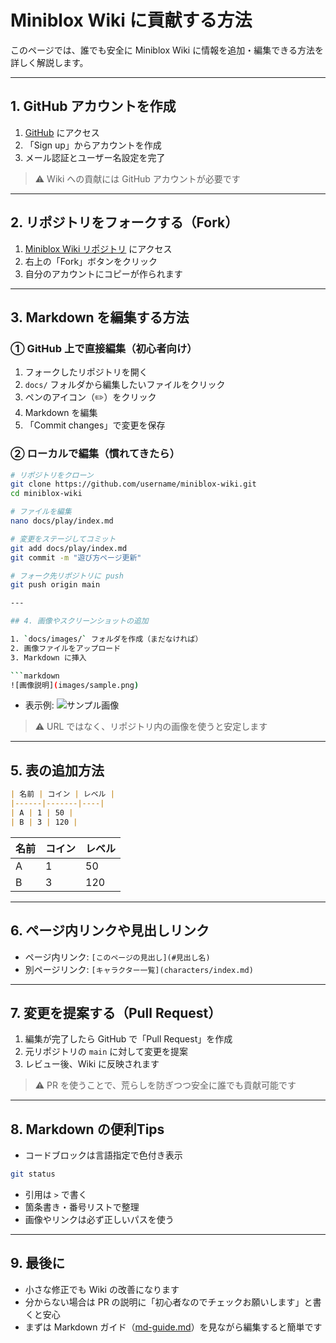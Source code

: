 # Miniblox Wiki に貢献する方法

このページでは、誰でも安全に Miniblox Wiki に情報を追加・編集できる方法を詳しく解説します。

---

## 1. GitHub アカウントを作成

1. [GitHub](https://github.com/) にアクセス
2. 「Sign up」からアカウントを作成
3. メール認証とユーザー名設定を完了

> ⚠️ Wiki への貢献には GitHub アカウントが必要です

---

## 2. リポジトリをフォークする（Fork）

1. [Miniblox Wiki リポジトリ](https://github.com/username/miniblox-wiki) にアクセス
2. 右上の「Fork」ボタンをクリック
3. 自分のアカウントにコピーが作られます

---

## 3. Markdown を編集する方法

### ① GitHub 上で直接編集（初心者向け）

1. フォークしたリポジトリを開く
2. `docs/` フォルダから編集したいファイルをクリック
3. ペンのアイコン（✏️）をクリック
4. Markdown を編集
5. 「Commit changes」で変更を保存

### ② ローカルで編集（慣れてきたら）

```bash
# リポジトリをクローン
git clone https://github.com/username/miniblox-wiki.git
cd miniblox-wiki

# ファイルを編集
nano docs/play/index.md

# 変更をステージしてコミット
git add docs/play/index.md
git commit -m "遊び方ページ更新"

# フォーク先リポジトリに push
git push origin main

---

## 4. 画像やスクリーンショットの追加

1. `docs/images/` フォルダを作成（まだなければ）
2. 画像ファイルをアップロード
3. Markdown に挿入

```markdown
![画像説明](images/sample.png)
```

* 表示例:
  ![サンプル画像](https://via.placeholder.com/150)

> ⚠️ URL ではなく、リポジトリ内の画像を使うと安定します

---

## 5. 表の追加方法

```markdown
| 名前 | コイン | レベル |
|------|-------|----|
| A | 1 | 50 |
| B | 3 | 120 |
```

| 名前   | コイン | レベル  |
| ---- | --- | --- |
| A | 1   | 50  |
| B | 3   | 120 |

---

## 6. ページ内リンクや見出しリンク

* ページ内リンク: `[このページの見出し](#見出し名)`
* 別ページリンク: `[キャラクター一覧](characters/index.md)`

---

## 7. 変更を提案する（Pull Request）

1. 編集が完了したら GitHub で「Pull Request」を作成
2. 元リポジトリの `main` に対して変更を提案
3. レビュー後、Wiki に反映されます

> ⚠️ PR を使うことで、荒らしを防ぎつつ安全に誰でも貢献可能です

---

## 8. Markdown の便利Tips

* コードブロックは言語指定で色付き表示

```bash
git status
```

* 引用は `>` で書く
* 箇条書き・番号リストで整理
* 画像やリンクは必ず正しいパスを使う

---

## 9. 最後に

* 小さな修正でも Wiki の改善になります
* 分からない場合は PR の説明に「初心者なのでチェックお願いします」と書くと安心
* まずは Markdown ガイド（[md-guide.md](md-guide.md)）を見ながら編集すると簡単です


